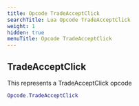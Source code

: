 ```yaml
---
title: Opcode TradeAcceptClick
searchTitle: Lua Opcode TradeAcceptClick
weight: 1
hidden: true
menuTitle: Opcode TradeAcceptClick
---
```

## TradeAcceptClick

This represents a TradeAcceptClick opcode
```lua
Opcode.TradeAcceptClick
```